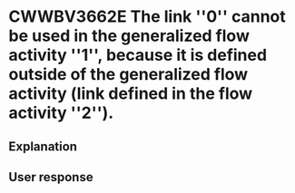 # CWWBV3662E The link ''0'' cannot be used in the generalized flow activity ''1'', because it is defined outside of the generalized flow activity (link defined in the flow activity ''2'').

## Explanation

## User response